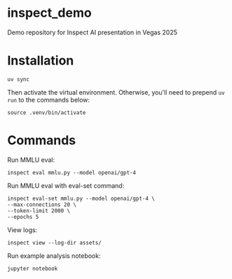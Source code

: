 # inspect_demo

Demo repository for Inspect AI presentation in Vegas 2025

# Installation

```
uv sync
```

Then activate the virtual environment. Otherwise, you'll need to prepend `uv run` to the commands below:

```
source .venv/bin/activate
```

# Commands

Run MMLU eval:

```
inspect eval mmlu.py --model openai/gpt-4
```

Run MMLU eval with eval-set command:

```
inspect eval-set mmlu.py --model openai/gpt-4 \
--max-connections 20 \
--token-limit 2000 \
--epochs 5
```

View logs:

```
inspect view --log-dir assets/
```

Run example analysis notebook:

```
jupyter notebook
```
